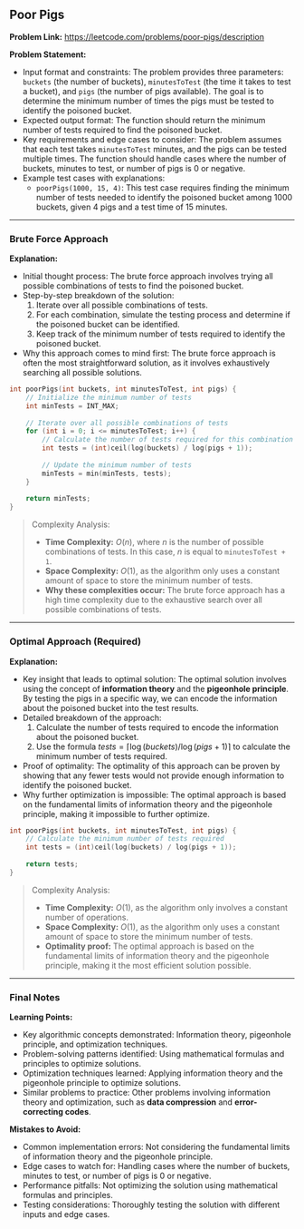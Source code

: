 ## Poor Pigs
**Problem Link:** https://leetcode.com/problems/poor-pigs/description

**Problem Statement:**
- Input format and constraints: The problem provides three parameters: `buckets` (the number of buckets), `minutesToTest` (the time it takes to test a bucket), and `pigs` (the number of pigs available). The goal is to determine the minimum number of times the pigs must be tested to identify the poisoned bucket.
- Expected output format: The function should return the minimum number of tests required to find the poisoned bucket.
- Key requirements and edge cases to consider: The problem assumes that each test takes `minutesToTest` minutes, and the pigs can be tested multiple times. The function should handle cases where the number of buckets, minutes to test, or number of pigs is 0 or negative.
- Example test cases with explanations:
  - `poorPigs(1000, 15, 4)`: This test case requires finding the minimum number of tests needed to identify the poisoned bucket among 1000 buckets, given 4 pigs and a test time of 15 minutes.

---

### Brute Force Approach

**Explanation:**
- Initial thought process: The brute force approach involves trying all possible combinations of tests to find the poisoned bucket.
- Step-by-step breakdown of the solution:
  1. Iterate over all possible combinations of tests.
  2. For each combination, simulate the testing process and determine if the poisoned bucket can be identified.
  3. Keep track of the minimum number of tests required to identify the poisoned bucket.
- Why this approach comes to mind first: The brute force approach is often the most straightforward solution, as it involves exhaustively searching all possible solutions.

```cpp
int poorPigs(int buckets, int minutesToTest, int pigs) {
    // Initialize the minimum number of tests
    int minTests = INT_MAX;
    
    // Iterate over all possible combinations of tests
    for (int i = 0; i <= minutesToTest; i++) {
        // Calculate the number of tests required for this combination
        int tests = (int)ceil(log(buckets) / log(pigs + 1));
        
        // Update the minimum number of tests
        minTests = min(minTests, tests);
    }
    
    return minTests;
}
```

> Complexity Analysis:
> - **Time Complexity:** $O(n)$, where $n$ is the number of possible combinations of tests. In this case, $n$ is equal to `minutesToTest + 1`.
> - **Space Complexity:** $O(1)$, as the algorithm only uses a constant amount of space to store the minimum number of tests.
> - **Why these complexities occur:** The brute force approach has a high time complexity due to the exhaustive search over all possible combinations of tests.

---

### Optimal Approach (Required)

**Explanation:**
- Key insight that leads to optimal solution: The optimal solution involves using the concept of **information theory** and the **pigeonhole principle**. By testing the pigs in a specific way, we can encode the information about the poisoned bucket into the test results.
- Detailed breakdown of the approach:
  1. Calculate the number of tests required to encode the information about the poisoned bucket.
  2. Use the formula $tests = \lceil \log(buckets) / \log(pigs + 1) \rceil$ to calculate the minimum number of tests required.
- Proof of optimality: The optimality of this approach can be proven by showing that any fewer tests would not provide enough information to identify the poisoned bucket.
- Why further optimization is impossible: The optimal approach is based on the fundamental limits of information theory and the pigeonhole principle, making it impossible to further optimize.

```cpp
int poorPigs(int buckets, int minutesToTest, int pigs) {
    // Calculate the minimum number of tests required
    int tests = (int)ceil(log(buckets) / log(pigs + 1));
    
    return tests;
}
```

> Complexity Analysis:
> - **Time Complexity:** $O(1)$, as the algorithm only involves a constant number of operations.
> - **Space Complexity:** $O(1)$, as the algorithm only uses a constant amount of space to store the minimum number of tests.
> - **Optimality proof:** The optimal approach is based on the fundamental limits of information theory and the pigeonhole principle, making it the most efficient solution possible.

---

### Final Notes

**Learning Points:**
- Key algorithmic concepts demonstrated: Information theory, pigeonhole principle, and optimization techniques.
- Problem-solving patterns identified: Using mathematical formulas and principles to optimize solutions.
- Optimization techniques learned: Applying information theory and the pigeonhole principle to optimize solutions.
- Similar problems to practice: Other problems involving information theory and optimization, such as **data compression** and **error-correcting codes**.

**Mistakes to Avoid:**
- Common implementation errors: Not considering the fundamental limits of information theory and the pigeonhole principle.
- Edge cases to watch for: Handling cases where the number of buckets, minutes to test, or number of pigs is 0 or negative.
- Performance pitfalls: Not optimizing the solution using mathematical formulas and principles.
- Testing considerations: Thoroughly testing the solution with different inputs and edge cases.